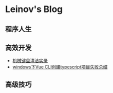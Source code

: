 # Leinov's Blog

## 程序人生
## 高效开发
* [机械键盘清洁实录](https://github.com/leinov/Blog/issues/1)
* [windows下Vue CLI创建typescript项目失败总结](https://github.com/leinov/Blog/issues/2)

## 高级技巧
